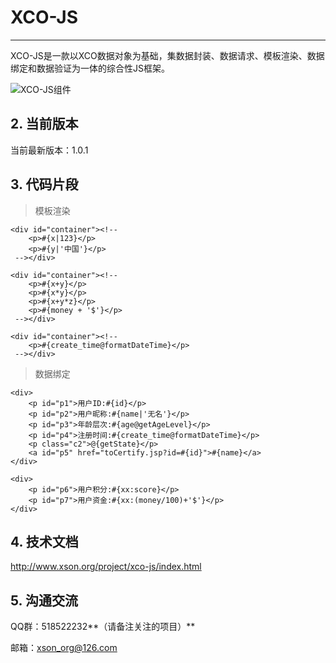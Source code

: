 # XCO-JS

------

XCO-JS是一款以XCO数据对象为基础，集数据封装、数据请求、模板渲染、数据绑定和数据验证为一体的综合性JS框架。

![XCO-JS组件](http://www.xson.org/project/xco-js/images/01.png)

## 2. 当前版本

当前最新版本：1.0.1

## 3. 代码片段

> 模板渲染

	<div id="container"><!-- 
 		<p>#{x|123}</p>
		<p>#{y|'中国'}</p>
	 --></div>

	<div id="container"><!-- 
 		<p>#{x+y}</p>
		<p>#{x*y}</p>
		<p>#{x+y*z}</p>
		<p>#{money + '$'}</p>
	 --></div>

	<div id="container"><!-- 
 		<p>#{create_time@formatDateTime}</p>
	 --></div>

> 数据绑定

	<div>
		<p id="p1">用户ID:#{id}</p>
		<p id="p2">用户昵称:#{name|'无名'}</p>
		<p id="p3">年龄层次:#{age@getAgeLevel}</p>
		<p id="p4">注册时间:#{create_time@formatDateTime}</p>
		<p class="c2">@{getState}</p>
		<a id="p5" href="toCertify.jsp?id=#{id}">#{name}</a>
	</div>

	<div>
		<p id="p6">用户积分:#{xx:score}</p>
		<p id="p7">用户资金:#{xx:(money/100)+'$'}</p>
	</div>

## 4. 技术文档

<http://www.xson.org/project/xco-js/index.html>

## 5. 沟通交流

QQ群：518522232**（请备注关注的项目）**

邮箱：xson_org@126.com